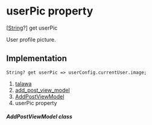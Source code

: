 
<div>

# userPic property

</div>



[[String](https://api.flutter.dev/flutter/dart-core/String-class.html)?]
get userPic



User profile picture.



## Implementation

``` language-dart
String? get userPic => userConfig.currentUser.image;
```








1.  [talawa](../../index.md)
2.  [add_post_view_model](../../view_model_after_auth_view_models_add_post_view_models_add_post_view_model/)
3.  [AddPostViewModel](../../view_model_after_auth_view_models_add_post_view_models_add_post_view_model/AddPostViewModel-class.md)
4.  userPic property

##### AddPostViewModel class







